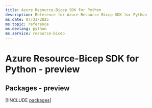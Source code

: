 ```yaml
---
title: Azure Resource-Bicep SDK for Python
description: Reference for Azure Resource-Bicep SDK for Python
ms.date: 07/31/2025
ms.topic: reference
ms.devlang: python
ms.service: resource-bicep
---
```

# Azure Resource-Bicep SDK for Python - preview
## Packages - preview
[!INCLUDE [packages](resource-bicep-index.md)]